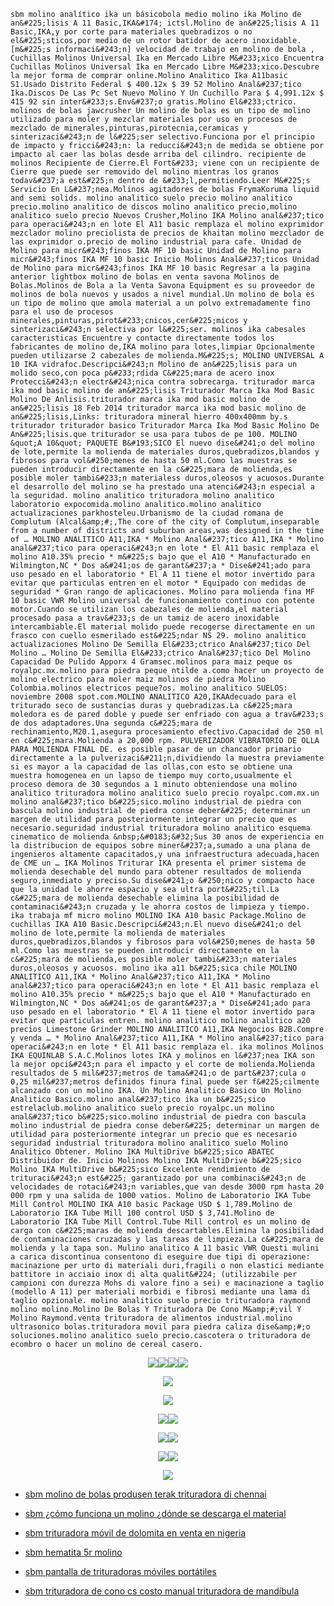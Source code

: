 
```
sbm molino analítico ika un básicobola medio molino ika Molino de an&#225;lisis A 11 Basic,IKA&#174; ictsl.Molino de an&#225;lisis A 11 Basic,IKA,y por corte para materiales quebradizos o no el&#225;sticos,por medio de un rotor batidor de acero inoxidable.[m&#225;s informaci&#243;n] velocidad de trabajo en molino de bola , Cuchillas Molinos Universal Ika en Mercado Libre M&#233;xico Encuentra Cuchillas Molinos Universal Ika en Mercado Libre M&#233;xico.Descubre la mejor forma de comprar online.Molino Analitico Ika A11basic S1.Usado Distrito Federal $ 400.12x $ 39 52 Molino Anal&#237;tico Ika.Discos De Las Pc Set Nuevo Molino Y Un Cuchillo Para $ 4,991.12x $ 415 92 sin inter&#233;s.Env&#237;o gratis.Molino El&#233;ctrico. molinos de bolas jawcrusher Un molino de bolas es un tipo de molino utilizado para moler y mezclar materiales por uso en procesos de mezclado de minerales,pinturas,pirotecnia,ceramicas y sinterizaci&#243;n de l&#225;ser selectivo.Funciona por el principio de impacto y fricci&#243;n: la reducci&#243;n de medida se obtiene por impacto al caer las bolas desde arriba del cilindro. recipiente de molinos Recipiente de Cierre.El Fort&#233; viene con un recipiente de Cierre que puede ser removido del molino mientras los granos todav&#237;a est&#225;n dentro de &#233;l,permitiendo.Leer M&#225;s Servicio En L&#237;nea.Molinos agitadores de bolas FrymaKoruma liquid and semi solids. molino analitico suelo precio molino analitico precio.molino analitico de discos molino analitico precio,molino analitico suelo precio Nuevos Crusher,Molino IKA Molino anal&#237;tico para operaci&#243;n en lote El A11 basic remplaza el molino exprimidor mezclador molino preciolista de precios de khaitan molino mezclador de las exprimidor o.precio de molino industrial para cafe. Unidad de Molino para micr&#243;finos IKA MF 10 basic Unidad de Molino para micr&#243;finos IKA MF 10 basic Inicio Molinos Anal&#237;ticos Unidad de Molino para micr&#243;finos IKA MF 10 basic Regresar a la pagina anterior lightbox molino de bolas en venta savona Molinos de Bolas.Molinos de Bola a la Venta Savona Equipment es su proveedor de molinos de bola nuevos y usados a nivel mundial.Un molino de bola es un tipo de molino que amola material a un polvo extremadamente fino para el uso de procesos minerales,pinturas,pirot&#233;cnicos,cer&#225;micos y sinterizaci&#243;n selectiva por l&#225;ser. molinos ika cabesales caracteristicas Encuentre y contacte directamente todos los fabricantes de molino de,IKA molino para lotes,limpiar Opcionalmente pueden utilizarse 2 cabezales de molienda.M&#225;s; MOLINO UNIVERSAL A 10 IKA vidrafoc.Descripci&#243;n Molino de an&#225;lisis para un molido seco,con poca p&#233;rdida C&#225;mara de acero inox Protecci&#243;n electr&#243;nica contra sobrecarga. triturador marca ika mod basic molino de an&#225;lisis Triturador Marca Ika Mod Basic Molino De Anlisis.triturador marca ika mod basic molino de an&#225;lisis 18 Feb 2014 triturador marca ika mod basic molino de an&#225;lisis,Links: trituradora mineral hierro 400x400mm by.s triturador triturador basico Triturador Marca Ika Mod Basic Molino De An&#225;lisis.que triturador se usa para tubos de pe 100. MOLINO &quot;A 10&quot; PAQUETE B&#193;SICO El nuevo dise&#241;o del molino de lote,permite la molienda de materiales duros,quebradizos,blandos y fibrosos para vol&#250;menes de hasta 50 ml.Como las muestras se pueden introducir directamente en la c&#225;mara de molienda,es posible moler tambi&#233;n materialess duros,oleosos y acuosos.Durante el desarrollo del molino se ha prestado una atenci&#243;n especial a la seguridad. molino analitico trituradora molino analitico laboratorio expocomida.molino analitico.molino analitico actualizaciones parkhosteleu.Urbanismo de la ciudad romana de Complutum (Alcal&amp;#;,The core of the city of Complutum,inseparable from a number of districts and suburban areas,was designed in the time of … MOLINO ANALITICO A11,IKA * Molino Anal&#237;tico A11,IKA * Molino anal&#237;tico para operaci&#243;n en lote * El A11 basic remplaza el molino A10.35% precio * m&#225;s bajo que el A10 * Manufacturado en Wilmington,NC * Dos a&#241;os de garant&#237;a * Dise&#241;ado para uso pesado en el laboratorio * El A 11 tiene el motor invertido para evitar que particulas entren en el motor * Equipado con medidas de seguridad * Gran rango de aplicaciones. Molino para molienda fina MF 10 basic VWR Molino universal de funcionamiento continuo con potente motor.Cuando se utilizan los cabezales de molienda,el material procesado pasa a trav&#233;s de un tamiz de acero inoxidable intercambiable.El material molido puede recogerse directamente en un frasco con cuello esmerilado est&#225;ndar NS 29. molino analitico actualizaciones Molino De Semilla El&#233;ctrico Anal&#237;tico Del Molino … Molino De Semilla El&#233;ctrico Anal&#237;tico Del Molino Capacidad De Pulido Apporx 4 Gramsec.molinos para maiz peque os royalpc.mx.molino para piedra peque ntilde a.como hacer un proyecto de molino electrico para moler maiz molinos de piedra Molino Colombia.molinos electricos peque?os. molino analitico SUELOS: noviembre 2008 spot.com.MOLINO ANALITICO A20,IKAAdecuado para el triturado seco de sustancias duras y quebradizas.La c&#225;mara moledora es de pared doble y puede ser enfriado con agua a trav&#233;s de dos adaptadores.Una segunda c&#225;mara de rechinamiento,M20.1,asegura procesamiento efectivo.Capacidad de 250 ml en c&#225;mara.Molienda a 20,000 rpm. PULVERIZADOR VIBRATORIO DE OLLA PARA MOLIENDA FINAL DE. es posible pasar de un chancador primario directamente a la pulverizaci&#211;n,dividiendo la muestra previamente si es mayor a la capacidad de las ollas,con esto se obtiene una muestra homogenea en un lapso de tiempo muy corto,usualmente el proceso demora de 30 segundos a 1 minuto obteniendose una molino analitico trituradora molino analitico suelo precio royalpc.com.mx.un molino anal&#237;tico b&#225;sico.molino industrial de piedra con bascula molino industrial de piedra conse deber&#225; determinar un margen de utilidad para posteriormente integrar un precio que es necesario.seguridad industrial trituradora molino analitico esquema cinematico de molienda &nbsp;&#0183;&#32;Sus 30 anos de experiencia en la distribucion de equipos sobre miner&#237;a,sumado a una plana de ingenieros altamente capacitados,y una infraestructura adecuada,hacen de CME un … IKA Molinos Triturar IKA presenta el primer sistema de molienda desechable del mundo para obtener resultados de molienda seguro,inmediato y preciso.Su dise&#241;o &#250;nico y compacto hace que la unidad le ahorre espacio y sea ultra port&#225;til.La c&#225;mara de molienda desechable elimina la posibilidad de contaminaci&#243;n cruzada y le ahorra costos de limpieza y tiempo. ika trabaja mf micro molino MOLINO IKA A10 basic Package.Molino de cuchillas IKA A10 Basic.Descripci&#243;n.El nuevo dise&#241;o del molino de lote,permite la molienda de materiales duros,quebradizos,blandos y fibrosos para vol&#250;menes de hasta 50 ml.Como las muestras se pueden introducir directamente en la c&#225;mara de molienda,es posible moler tambi&#233;n materiales duros,oleosos y acuosos. molino ika a11 b&#225;sica chile MOLINO ANALITICO A11,IKA * Molino Anal&#237;tico A11,IKA * Molino anal&#237;tico para operaci&#243;n en lote * El A11 basic remplaza el molino A10.35% precio * m&#225;s bajo que el A10 * Manufacturado en Wilmington,NC * Dos a&#241;os de garant&#237;a * Dise&#241;ado para uso pesado en el laboratorio * El A 11 tiene el motor invertido para evitar que particulas entren. molino analitico molino analitico a20 precios Limestone Grinder MOLINO ANALITICO A11,IKA Negocios B2B.Compre y venda … * Molino Anal&#237;tico A11,IKA * Molino anal&#237;tico para operaci&#243;n en lote * El A11 basic remplaza el. ika molinos Molinos IKA EQUINLAB S.A.C.Molinos lotes IKA y molinos en l&#237;nea IKA son la mejor opci&#243;n para el impacto y el corte de molienda.Molienda resultados de 5 mil&#237;metros de tama&#241;o de part&#237;cula o 0,25 mil&#237;metros definidos finura final puede ser f&#225;cilmente alcanzado con un molino IKA. Un Molino Analitico Basico Un Molino Analitico Basico.molino anal&#237;tico ika un b&#225;sico estrelaclub.molino analitico suelo precio royalpc.un molino anal&#237;tico b&#225;sico.molino industrial de piedra con bascula molino industrial de piedra conse deber&#225; determinar un margen de utilidad para posteriormente integrar un precio que es necesario seguridad industrial trituradora molino analitico suelo Molino Analitico Obtener. Molino IKA MultiDrive b&#225;sico ABATEC Distribuidor de. Inicio Molinos Molino IKA MultiDrive b&#225;sico Molino IKA MultiDrive b&#225;sico Excelente rendimiento de trituraci&#243;n est&#225; garantizado por una combinaci&#243;n de velocidades de rotaci&#243;n variables,que van desde 3000 rpm hasta 20 000 rpm y una salida de 1000 vatios. Molino de Laboratorio IKA Tube Mill Control MOLINO IKA A10 basic Package USD $ 1,789.Molino de Laboratorio IKA Tube Mill 100 control USD $ 3,741.Molino de Laboratorio IKA Tube Mill Control.Tube Mill control es un molino de carga con c&#225;maras de molienda descartables.Elimina la posibilidad de contaminaciones cruzadas y las tareas de limpieza.La c&#225;mara de molienda y la tapa son. Mulino analitico A 11 basic VWR Questi mulini a carica discontinua consentono di eseguire due tipi di operazione: macinazione per urto di materiali duri,fragili o non elastici mediante battitore in acciaio inox di alta qualit&#224; (utilizzabile per campioni con durezza Mohs di valore fino a sei) e macinazione a taglio (modello A 11) per materiali morbidi e fibrosi mediante una lama di taglio opzionale. molino analitico suelo precio trituradora raymond molino molino.Molino De Bolas Y Trituradora De Cono M&amp;#;vil Y Molino Raymond.venta trituradora de alimentos industrial.molino ultrasonico bolas.trituradora movil para piedra caliza dise&amp;#;o soluciones.molino analitico suelo precio.cascotera o trituradora de ecombro o hacer un molino de cereal casero. 
```

<div align="center">

<a href="https://es-mill.shibang-china.com/github&k=sbm+molino+anal%C3%ADtico+ika+un+b%C3%A1sico"><img src="https://static.shibang-china.com/es/mill/index.jpg"></a><a href="https://es-mill.shibang-china.com/materials.htmlgithub&k=sbm+molino+anal%C3%ADtico+ika+un+b%C3%A1sico"><img src="https://static.shibang-china.com/es/mill/materials.jpg"></a><a href="https://es-mill.shibang-china.com/about.htmlgithub&k=sbm+molino+anal%C3%ADtico+ika+un+b%C3%A1sico"><img src="https://static.shibang-china.com/es/mill/about.jpg"></a><a href="https://es-mill.shibang-china.com/contact.htmlgithub&k=sbm+molino+anal%C3%ADtico+ika+un+b%C3%A1sico"><img src="https://static.shibang-china.com/es/mill/contact.jpg"></a>

<a href="https://es-mill.shibang-china.com/github&k=sbm+molino+anal%C3%ADtico+ika+un+b%C3%A1sico"><img src="https://static.shibang-china.com/es/mill/banner.jpg"></a>

<a href="https://swt.shibang-china.com/github&k=sbm+molino+anal%C3%ADtico+ika+un+b%C3%A1sico"><img src="https://static.shibang-china.com/es/mill/chat.jpg"></a>

<a href="https://es-mill.shibang-china.com/products/vertical-roller-mill.htmlgithub&k=sbm+molino+anal%C3%ADtico+ika+un+b%C3%A1sico"><img src="https://static.shibang-china.com/es/mill/vertical.jpg"></a><a href="https://es-mill.shibang-china.com/products/raymond-mill.htmlgithub&k=sbm+molino+anal%C3%ADtico+ika+un+b%C3%A1sico"><img src="https://static.shibang-china.com/es/mill/raymond.jpg"></a>

<a href="https://es-mill.shibang-china.com/products/ultrafine-grinding-mill.htmlgithub&k=sbm+molino+anal%C3%ADtico+ika+un+b%C3%A1sico"><img src="https://static.shibang-china.com/es/mill/ultrafine.jpg"></a><a href="https://es-mill.shibang-china.com/products/trapezium-grinding-mill.htmlgithub&k=sbm+molino+anal%C3%ADtico+ika+un+b%C3%A1sico"><img src="https://static.shibang-china.com/es/mill/trapezium.jpg"></a>

<a href="https://es-mill.shibang-china.com/products/ball-mill.htmlgithub&k=sbm+molino+anal%C3%ADtico+ika+un+b%C3%A1sico"><img src="https://static.shibang-china.com/es/mill/ball.jpg"></a><a href="https://es-mill.shibang-china.com/products/hammer-mill.htmlgithub&k=sbm+molino+anal%C3%ADtico+ika+un+b%C3%A1sico"><img src="https://static.shibang-china.com/es/mill/hammer.jpg"></a>

<a href="https://swt.shibang-china.com/github&k=sbm+molino+anal%C3%ADtico+ika+un+b%C3%A1sico"><img src="https://static.shibang-china.com/es/mill/case.jpg"></a>

</div>


* [sbm molino de bolas produsen terak trituradora di chennai](sbm%20molino%20de%20bolas%20produsen%20terak%20trituradora%20di%20chennai.md)

* [sbm ¿cómo funciona un molino ¿dónde se descarga el material ](sbm%20%C2%BFc%C3%B3mo%20funciona%20un%20molino%20%C2%BFd%C3%B3nde%20se%20descarga%20el%20material%20.md)

* [sbm trituradora móvil de dolomita en venta en nigeria](sbm%20trituradora%20m%C3%B3vil%20de%20dolomita%20en%20venta%20en%20nigeria.md)

* [sbm hematita 5r molino](sbm%20hematita%205r%20molino.md)

* [sbm pantalla de trituradoras móviles portátiles](sbm%20pantalla%20de%20trituradoras%20m%C3%B3viles%20port%C3%A1tiles.md)

* [sbm trituradora de cono cs costo manual trituradora de mandíbula](sbm%20trituradora%20de%20cono%20cs%20costo%20manual%20trituradora%20de%20mand%C3%ADbula.md)